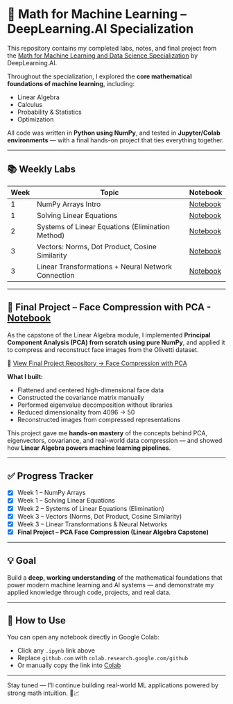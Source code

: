 # 🧠 Math for Machine Learning – DeepLearning.AI Specialization

This repository contains my completed labs, notes, and final project from the [Math for Machine Learning and Data Science Specialization](https://www.coursera.org/specializations/mathematics-for-machine-learning-and-data-science) by DeepLearning.AI.

Throughout the specialization, I explored the **core mathematical foundations of machine learning**, including:
- Linear Algebra
- Calculus
- Probability & Statistics
- Optimization

All code was written in **Python using NumPy**, and tested in **Jupyter/Colab environments** — with a final hands-on project that ties everything together.

---

## 📚 Weekly Labs

| Week | Topic                                               | Notebook                                                                 |
|------|-----------------------------------------------------|--------------------------------------------------------------------------|
| 1    | NumPy Arrays Intro                                  | [Notebook](./week1_numpy_intro/introduction_to_numpy_arrays.ipynb)      |
| 1    | Solving Linear Equations                            | [Notebook](./week1_equation_solving/SolvingEquations.ipynb)             |
| 2    | Systems of Linear Equations (Elimination Method)    | [Notebook](./week2_eliminate_method/Linalg_usage_numpy.ipynb)           |
| 3    | Vectors: Norms, Dot Product, Cosine Similarity      | [Notebook](./week3_vectors/Vectors.ipynb)                                |
| 3    | Linear Transformations + Neural Network Connection  | [Notebook](./week3_linear_transformations_lab/LinearTranformationsAndNeuralNetworks.ipynb) |

---

## 🧪 Final Project – Face Compression with PCA - [Notebook](./[Notebook](./FinalWeekPlusProject/Face_Compression.ipynb))  

As the capstone of the Linear Algebra module, I implemented **Principal Component Analysis (PCA) from scratch using pure NumPy**, and applied it to compress and reconstruct face images from the Olivetti dataset.

🔗 [View Final Project Repository → Face Compression with PCA](https://github.com/your-username/face-compression-pca)

**What I built:**
- Flattened and centered high-dimensional face data
- Constructed the covariance matrix manually
- Performed eigenvalue decomposition without libraries
- Reduced dimensionality from 4096 → 50
- Reconstructed images from compressed representations

This project gave me **hands-on mastery** of the concepts behind PCA, eigenvectors, covariance, and real-world data compression — and showed how **Linear Algebra powers machine learning pipelines**.

---

## ✅ Progress Tracker

- [x] Week 1 – NumPy Arrays
- [x] Week 1 – Solving Linear Equations
- [x] Week 2 – Systems of Linear Equations (Elimination)
- [x] Week 3 – Vectors (Norms, Dot Product, Cosine Similarity)
- [x] Week 3 – Linear Transformations & Neural Networks
- [x] **Final Project – PCA Face Compression (Linear Algebra Capstone)**

---

## 💡 Goal

Build a **deep, working understanding** of the mathematical foundations that power modern machine learning and AI systems — and demonstrate my applied knowledge through code, projects, and real data.

---

## 🚀 How to Use

You can open any notebook directly in Google Colab:

- Click any `.ipynb` link above
- Replace `github.com` with `colab.research.google.com/github`
- Or manually copy the link into [Colab](https://colab.research.google.com)

---

Stay tuned — I’ll continue building real-world ML applications powered by strong math intuition. 🔬📈
